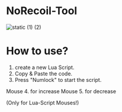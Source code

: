 # NoRecoil-Tool

![static (1) (2)](https://user-images.githubusercontent.com/96635023/213568564-610ff0c9-1e0e-4ca5-b486-43b84daba04a.png)


# How to use?
1. create a new Lua Script.
2. Copy & Paste the code.
3. Press "Numlock" to start the script.

Mouse 4. for increase 
Mouse 5. for decrease

(Only for Lua-Script Mouses!)

